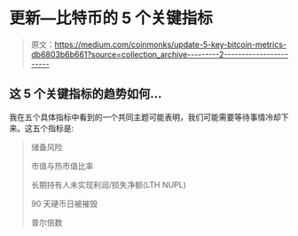 # 更新—比特币的 5 个关键指标

> 原文：<https://medium.com/coinmonks/update-5-key-bitcoin-metrics-db6803b6b661?source=collection_archive---------2----------------------->

## 这 5 个关键指标的趋势如何…

我在五个具体指标中看到的一个共同主题可能表明，我们可能需要等待事情冷却下来。这五个指标是:

> 储备风险
> 
> 市值与热市值比率
> 
> 长期持有人未实现利润/损失净额(LTH NUPL)
> 
> 90 天硬币日被摧毁
> 
> 普尔倍数